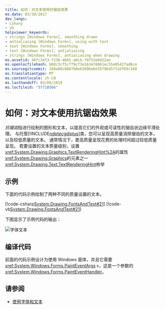 ```yaml
---
title: 如何：对文本使用抗锯齿效果
ms.date: 03/30/2017
dev_langs:
- csharp
- vb
helpviewer_keywords:
- strings [Windows Forms], smoothing drawn
- antialiasing [Windows Forms], using with text
- text [Windows Forms], smoothing
- text [Windows Forms], antialiasing
- strings [Windows Forms], antialiasing when drawing
ms.assetid: 48fc34f3-f236-4b01-a0cb-f0752e6d22ae
ms.openlocfilehash: b0dc3cf5cff9cf3e163478861ec55a05427ad6ce
ms.sourcegitcommit: 160a88c8087b0e63606e6e35f9bd57fa5f69c168
ms.translationtype: MT
ms.contentlocale: zh-CN
ms.lasthandoff: 03/09/2019
ms.locfileid: "57718566"
---
```

# <a name="how-to-use-antialiasing-with-text"></a>如何：对文本使用抗锯齿效果
*抗锯齿*指进行绘制的图形和文本，以提高它们的外观或可读性的锯齿状边缘平滑处理。 与托管[!INCLUDE[ndptecgdiplus](../../../../includes/ndptecgdiplus-md.md)]类，您可以呈现高质量消除锯齿的文本，以及较低质量的文本。 通常情况下，更高质量呈现花费的处理时间超过较低质量呈现。 若要设置的文本质量级别，设置<xref:System.Drawing.Graphics.TextRenderingHint%2A>的属性<xref:System.Drawing.Graphics>的元素之一<xref:System.Drawing.Text.TextRenderingHint>枚举  
  
## <a name="example"></a>示例  
 下面的代码示例绘制了两种不同的质量设置的文本。  
  
 [!code-csharp[System.Drawing.FontsAndText#21](~/samples/snippets/csharp/VS_Snippets_Winforms/System.Drawing.FontsAndText/CS/Class1.cs#21)]
 [!code-vb[System.Drawing.FontsAndText#21](~/samples/snippets/visualbasic/VS_Snippets_Winforms/System.Drawing.FontsAndText/VB/Class1.vb#21)]  
 
 下图显示了示例代码的输出：  
  
 ![字体文本](./media/fontstext10.png "FontsText10")  
  
## <a name="compiling-the-code"></a>编译代码  
 前面的代码示例设计为使用 Windows 窗体，并且它需要<xref:System.Windows.Forms.PaintEventArgs> `e`，这是一个参数的<xref:System.Windows.Forms.PaintEventHandler>。  
  
## <a name="see-also"></a>请参阅
- [使用字体和文本](using-fonts-and-text.md)
